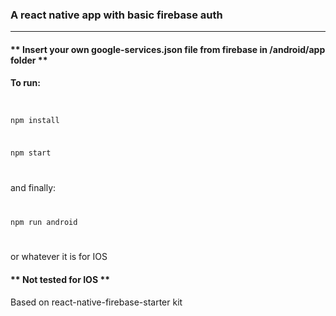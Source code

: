 <h3>A react native app with basic firebase auth</h3>
<hr/>
<h4>** Insert your own google-services.json file from firebase in /android/app folder **</h4>


<h4>To run:</h4>
<code>
<p>npm install</p>
<p>npm start</p>
</code>

<p>and finally:</p>
<code>
<p>npm run android</p>
</code>

<p>or whatever it is for IOS</p>

<h4>** Not tested for IOS **</h4>

Based on react-native-firebase-starter kit
